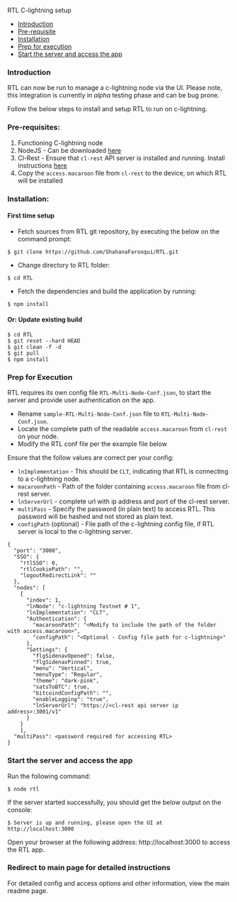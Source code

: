 RTL C-lightning setup

* [Introduction](#intro)
* [Pre-requisite](#prereq)
* [Installation](#install)
* [Prep for execution](#prep)
* [Start the server and access the app](#start)

### <a name="intro"></a>Introduction
RTL can now be run to manage a c-lightning node via the UI.
Please note, this integration is currently in *alpha* testing phase and can be bug prone.

Follow the below steps to install and setup RTL to run on c-lightning.

### <a name="prereq"></a>Pre-requisites:
1. Functioning C-lightning node
2. NodeJS - Can be downloaded [here](https://nodejs.org/en/download)
3. Cl-Rest - Ensure that `cl-rest` API server is installed and running. Install instructions [here](https://github.com/saubyk/c-lightning-REST/blob/master/README.md)
4. Copy the `access.macaroon` file from `cl-rest` to the device, on which RTL will be installed

### <a name="install"></a>Installation:
#### First time setup
* Fetch sources from RTL git repository, by executing the below on the command prompt:

`$ git clone https://github.com/ShahanaFarooqui/RTL.git`
* Change directory to RTL folder:

`$ cd RTL`
* Fetch the dependencies and build the application by running:

`$ npm install`

#### Or: Update existing build
```
$ cd RTL
$ git reset --hard HEAD
$ git clean -f -d
$ git pull
$ npm install
```
### <a name="prep"></a>Prep for Execution
RTL requires its own config file `RTL-Multi-Node-Conf.json`, to start the server and provide user authentication on the app. 
* Rename `sample-RTL-Multi-Node-Conf.json` file to `RTL-Multi-Node-Conf.json`.
* Locate the complete path of the readable `access.macaroon` from `cl-rest` on your node.
* Modify the RTL conf file per the example file below

Ensure that the follow values are correct per your config:
* `lnImplementation` - This should be `CLT`, indicating that RTL is connecting to a c-lightning node.
* `macaroonPath` - Path of the folder containing `access.macaroon` file from cl-rest server.
* `lnServerUrl` - complete url with ip address and port of the cl-rest server.
* `multiPass` - Specify the password (in plain text) to access RTL. This password will be hashed and not stored as plain text.
* `configPath` (optional) - File path of the c-lightning config file, if RTL server is local to the c-lightning server.

```
{
  "port": "3000",
  "SSO": {
    "rtlSSO": 0,
    "rtlCookiePath": "",
    "logoutRedirectLink": ""
  },
  "nodes": [
    {
      "index": 1,
      "lnNode": "c-lightning Testnet # 1",
      "lnImplementation": "CLT",
      "Authentication": {
        "macaroonPath": "<Modify to include the path of the folder with access.macaroon>",
        "configPath": "<Optional - Config file path for c-lightning>"
      },
      "Settings": {
        "flgSidenavOpened": false,
        "flgSidenavPinned": true,
        "menu": "Vertical",
        "menuType": "Regular",
        "theme": "dark-pink",
        "satsToBTC": true,
        "bitcoindConfigPath": "",
        "enableLogging": "true",
        "lnServerUrl": "https://<cl-rest api server ip address>:3001/v1"
      }
    }
    ],
  "multiPass": <password required for accessing RTL>
}
```
### <a name="start"></a>Start the server and access the app
Run the following command:

`$ node rtl`

If the server started successfully, you should get the below output on the console:

`$ Server is up and running, please open the UI at http://localhost:3000`

Open your browser at the following address: http://localhost:3000 to access the RTL app.

### Redirect to main page for detailed instructions
For detailed config and access options and other information, view the main readme page.